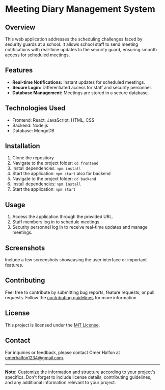 # Meeting Diary Management System

## Overview
This web application addresses the scheduling challenges faced by security guards at a school. It allows school staff to send meeting notifications with real-time updates to the security guard, ensuring smooth access for scheduled meetings.

## Features
- **Real-time Notifications:** Instant updates for scheduled meetings.
- **Secure Login:** Differentiated access for staff and security personnel.
- **Database Management:** Meetings are stored in a secure database.

## Technologies Used
- Frontend: React, JavaScript, HTML, CSS
- Backend: Node.js
- Database: MongoDB

## Installation
1. Clone the repository
2. Navigate to the project folder: `cd frontend`
3. Install dependencies: `npm install`
4. Start the application: `npm start`
also for backend
1. Navigate to the project folder: `cd backend`
2. Install dependencies: `npm install`
3. Start the application: `npm start`

## Usage
1. Access the application through the provided URL.
2. Staff members log in to schedule meetings.
3. Security personnel log in to receive real-time updates and manage meetings.

## Screenshots
Include a few screenshots showcasing the user interface or important features.

## Contributing
Feel free to contribute by submitting bug reports, feature requests, or pull requests. Follow the [contributing guidelines](CONTRIBUTING.md) for more information.

## License
This project is licensed under the [MIT License](LICENSE).

## Contact
For inquiries or feedback, please contact Omer Halfon at omerhalfon1234@gmail.com.

---
**Note:** Customize the information and structure according to your project's specifics. Don't forget to include license details, contributing guidelines, and any additional information relevant to your project.
